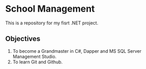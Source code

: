 # School Management
This is a repository for my fisrt .NET project.

## Objectives

1. To become a Grandmaster in C#, Dapper and MS SQL Server Management Studio.
2. To learn Git and Github.
